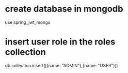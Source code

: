 # create database in mongodb 
use spring_jwt_mongo

# insert user role in the roles collection
db.collection.insert([{name: "ADMIN"},{name: "USER"}])